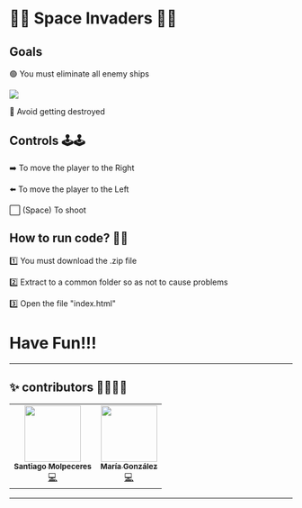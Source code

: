 # 👾👾 Space Invaders 🚀🚀

## Goals
  🟢 You must eliminate all enemy ships
  
![](/Gifs/win.gif)
  
  🔴 Avoid getting destroyed

## Controls 🕹️🕹️
➡️ To move the player to the Right 

⬅️ To move the player to the Left

⬜ (Space) To shoot


## How to run code? 🤷‍♂️
1️⃣ You must download the .zip file

2️⃣ Extract to a common folder so as not to cause problems

3️⃣ Open the file "index.html"


# Have Fun!!!

-------------------------------------------------------------------------------
## ✨ contributors 👩‍💻👨‍💻

<!-- ALL-CONTRIBUTORS-LIST:START - Do not remove or modify this section -->
<!-- prettier-ignore-start -->
<!-- markdownlint-disable -->
<table>
  <tr>
    <td align="center"><a href="https://www.linkedin.com/in/santiago-molpeceres-d%C3%ADaz-ab9087211/"><img src="https://avatars.githubusercontent.com/u/54994511?v=4" width="100px;" alt=""/><br /><sub><b>Santiago Molpeceres</b></sub></a><br /><a href="https://github.com/smolpeceresd/Programacion_Internet" title="Code">💻</a></td>
    <td align="center"><a href="https://www.linkedin.com/in/mar%C3%ADa-gonz%C3%A1lez-herrero-56bb21177/"><img src="https://avatars.githubusercontent.com/u/43043718?v=4" width="100px;" alt=""/><br /><sub><b>María González</b></sub></a><br /><a href="https://github.com/mgh99/Programacion_sistemas_Internet" title="Code">💻</a></td>  
  </tr>
</table>

<!-- markdownlint-restore -->
<!-- prettier-ignore-end -->

<!-- ALL-CONTRIBUTORS-LIST:END -->

---------------------------------------------------------------------------------

